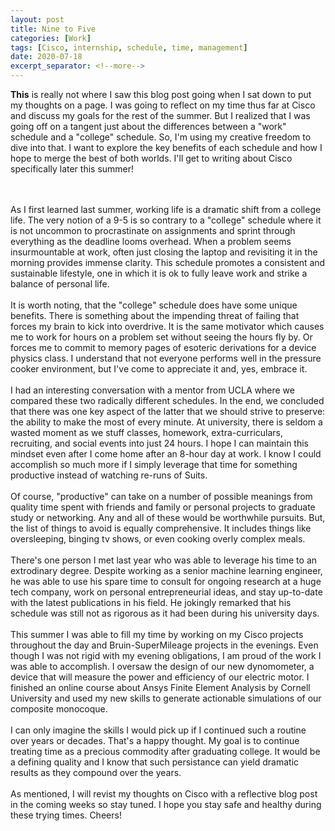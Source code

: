 ```yaml
---
layout: post
title: Nine to Five
categories: [Work]
tags: [Cisco, internship, schedule, time, management]
date: 2020-07-18
excerpt_separator: <!--more-->
---
```


**This** is really not where I saw this blog post going when I sat down to put my thoughts on a page. I was going to reflect on my time thus far at Cisco and discuss my goals for the rest of the summer. But I realized that I was going off on a tangent just about the differences between a "work" schedule and a "college" schedule. So, I'm using my creative freedom to dive into that. I want to explore the key benefits of each schedule and how I hope to merge the best of both worlds. I'll get to writing about Cisco specifically later this summer!
<!--more-->
<br/><br/>
As I first learned last summer, working life is a dramatic shift from a college life. The very notion of a 9-5 is so contrary to a "college" schedule where it is not uncommon to procrastinate on assignments and sprint through everything as the deadline looms overhead. When a problem seems insurmountable at work, often just closing the laptop and revisiting it in the morning provides immense clarity. This schedule promotes a consistent and sustainable lifestyle, one in which it is ok to fully leave work and strike a balance of personal life. 
<br/><br/>
It is worth noting, that the "college" schedule does have some unique benefits. There is something about the impending threat of failing that forces my brain to kick into overdrive. It is the same motivator which causes me to work for hours on a problem set without seeing the hours fly by. Or forces me to commit to memory pages of esoteric derivations for a device physics class. I understand that not everyone performs well in the pressure cooker environment, but I've come to appreciate it and, yes, embrace it. 
<br/><br/>
I had an interesting conversation with a mentor from UCLA where we compared these two radically different schedules. In the end, we concluded that there was one key aspect of the latter that we should strive to preserve: the ability to make the most of every minute. At university, there is seldom a wasted moment as we stuff classes, homework, extra-curriculars, recruiting, and social events into just 24 hours. I hope I can maintain this mindset even after I come home after an 8-hour day at work. I know I could accomplish so much more if I simply leverage that time for something productive instead of watching re-runs of Suits. 
<br/><br/>
Of course, "productive" can take on a number of possible meanings from quality time spent with friends and family or personal projects to graduate study or networking. Any and all of these would be worthwhile pursuits. But, the list of things to avoid is equally comprehensive. It includes things like oversleeping, binging tv shows, or even cooking overly complex meals. 
<br/><br/>
There's one person I met last year who was able to leverage his time to an extrodinary degree. Despite working as a senior machine learning engineer, he was able to use his spare time to consult for ongoing research at a huge tech company, work on personal entrepreneurial ideas, and stay up-to-date with the latest publications in his field. He jokingly remarked that his schedule was still not as rigorous as it had been during his university days. 
<br/><br/>
This summer I was able to fill my time by working on my Cisco projects throughout the day and Bruin-SuperMileage projects in the evenings. Even though I was not rigid with my evening obligations, I am proud of the work I was able to accomplish. I oversaw the design of our new dynomometer, a device that will measure the power and efficiency of our electric motor. I finished an online course about Ansys Finite Element Analysis by Cornell University and used my new skills to generate actionable simulations of our composite monocoque. 
<br/><br/>
I can only imagine the skills I would pick up if I continued such a routine over years or decades. That's a happy thought. My goal is to continue treating time as a precious commodity after graduating college. It would be a defining quality and I know that such persistance can yield dramatic results as they compound over the years. 
<br/><br/>
As mentioned, I will revist my thoughts on Cisco with a reflective blog post in the coming weeks so stay tuned. I hope you stay safe and healthy during these trying times. Cheers!